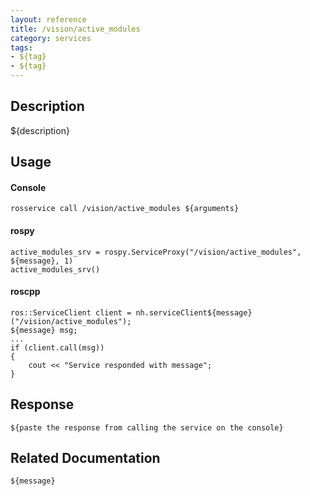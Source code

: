 ```yaml
---
layout: reference
title: /vision/active_modules
category: services
tags: 
- ${tag} 
- ${tag}
---
```


## Description
${description}

## Usage
#### Console
```
rosservice call /vision/active_modules ${arguments}
```

#### rospy
```
active_modules_srv = rospy.ServiceProxy("/vision/active_modules", ${message}, 1)
active_modules_srv()
```

#### roscpp
```
ros::ServiceClient client = nh.serviceClient${message}("/vision/active_modules");
${message} msg;
...
if (client.call(msg))
{
    cout << "Service responded with message";
}
```

## Response
```
${paste the response from calling the service on the console}
```

## Related Documentation
``${message}``